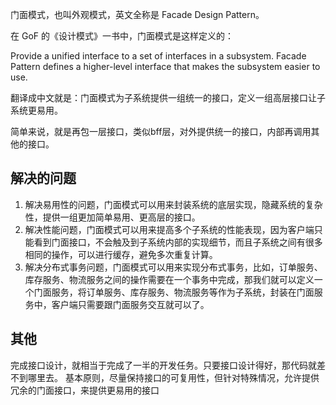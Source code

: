 门面模式，也叫外观模式，英文全称是 Facade Design Pattern。

在 GoF 的《设计模式》一书中，门面模式是这样定义的：

Provide a unified interface to a set of interfaces in a subsystem. Facade Pattern defines a higher-level interface that makes the subsystem easier to use.

翻译成中文就是：门面模式为子系统提供一组统一的接口，定义一组高层接口让子系统更易用。

简单来说，就是再包一层接口，类似bff层，对外提供统一的接口，内部再调用其他的接口。

## 解决的问题
1. 解决易用性的问题，门面模式可以用来封装系统的底层实现，隐藏系统的复杂性，提供一组更加简单易用、更高层的接口。
2. 解决性能问题，门面模式可以用来提高多个子系统的性能表现，因为客户端只能看到门面接口，不会触及到子系统内部的实现细节，而且子系统之间有很多相同的操作，可以进行缓存，避免多次重复计算。
3. 解决分布式事务问题，门面模式可以用来实现分布式事务，比如，订单服务、库存服务、物流服务之间的操作需要在一个事务中完成，那我们就可以定义一个门面服务，将订单服务、库存服务、物流服务等作为子系统，封装在门面服务中，客户端只需要跟门面服务交互就可以了。

## 其他
完成接口设计，就相当于完成了一半的开发任务。只要接口设计得好，那代码就差不到哪里去。
基本原则，尽量保持接口的可复用性，但针对特殊情况，允许提供冗余的门面接口，来提供更易用的接口
